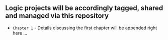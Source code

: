 ## **Logic projects will be accordingly tagged, shared and managed via this repository**


- `Chapter 1` - Details discussing the first chapter will be appended right here ...